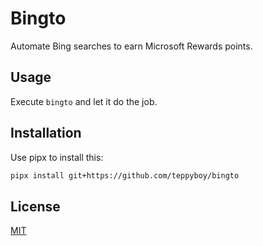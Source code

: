 # Bingto

Automate Bing searches to earn Microsoft Rewards points.

## Usage

Execute `bingto` and let it do the job.

## Installation

Use pipx to install this:

```bash
pipx install git+https://github.com/teppyboy/bingto
```

## License

[MIT](./LICENSE)
